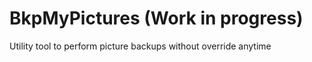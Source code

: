 # BkpMyPictures (Work in progress)
Utility tool to perform picture backups without override anytime
